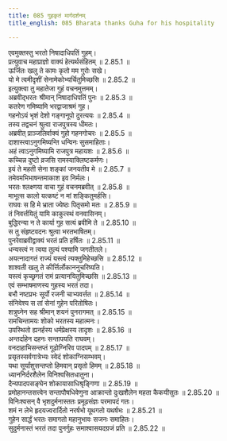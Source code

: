 ```yaml
---
title: 085 गुहकृतं मार्गदर्शनम्
title_english: 085 Bharata thanks Guha for his hospitality

---
```

<div class="audioEmbed"  caption="श्रीराम-हरिसीताराममूर्ति-घनपाठिभ्यां वचनम्" src="https://archive.org/download/Ramayana-recitation-Sriram-harisItArAmamUrti-Ghanapaati-v2/Kanda_2/Kanda_2_AYK-085-Guha_Krutham_Marga_Darshanam.mp3"></div>

एवमुक्तस्तु भरतो निषादाधिपतिं गुहम्।  
प्रत्युवाच महाप्राज्ञो वाक्यं हेत्यर्थसंहितम् ॥ 2.85.1 ॥   
ऊर्जितः खलु ते कामः कृतो मम गुरोः सखे।  
यो मे त्वमीदृशीं सेनामेकोभ्यर्चितुमिच्छसि ॥ 2.85.2 ॥   
इत्युक्त्वा तु महातेजा गुहं वचनमुत्तमम्।  
अब्रवीद्भरतः श्रीमान् निषादाधिपतिं पुनः ॥ 2.85.3 ॥   
कतरेण गमिष्यामि भरद्वाजाश्रमं गुह।  
गहनोऽयं भृशं देशो गङ्गानूपो दुरत्ययः ॥ 2.85.4 ॥   
तस्य तद्वचनं श्रुत्वा राजपुत्रस्य धीमतः।  
अब्रवीत् प्राञ्जलिर्वाक्यं गुहो गहनगोचरः ॥ 2.85.5 ॥   
दाशास्त्वाऽनुगमिष्यन्ति धन्विनः सुसमाहिताः।  
अहं त्वाऽनुगमिष्यामि राजपुत्र महायशः ॥ 2.85.6 ॥   
कच्चिन्न दुष्टो व्रजसि रामस्याक्लिष्टकर्मणः।  
इयं ते महती सेना शङ्कां जनयतीव मे ॥ 2.85.7 ॥   
तमेवमभिभाषन्तमाकाश इव निर्मलः।  
भरतः श्लक्ष्णया वाचा गुहं वचनमब्रवीत् ॥ 2.85.8 ॥   
माभूत्स कालो यत्कष्टं न मां शङ्कितुमर्हसि।  
राघवः स हि मे भ्राता ज्येष्ठः पितृसमो मतः ॥ 2.85.9 ॥   
तं निवर्त्तयितुं यामि काकुत्स्थं वनवासिनम्।  
बुद्धिरन्या न ते कार्या गुह सत्यं ब्रवीमि ते ॥ 2.85.10 ॥   
स तु संहृष्टवदनः श्रुत्वा भरतभाषितम्।  
पुनरेवाब्रवीद्वाक्यं भरतं प्रति हर्षितः ॥ 2.85.11 ॥   
धन्यस्त्वं न त्वया तुल्यं पश्यामि जगतीतले।  
अयत्नादागतं राज्यं यस्त्वं त्यक्तुमिहेच्छसि ॥ 2.85.12 ॥   
शाश्वती खलु ते कीर्त्तिर्लोकाननुचरिष्यति।  
यस्त्वं कृच्छ्रगतं रामं प्रत्यानयितुमिच्छसि ॥ 2.85.13 ॥   
एवं सम्भाषमाणस्य गुहस्य भरतं तदा।  
बभौ नष्टप्रभः सूर्यो रजनी चाभ्यवर्त्तत ॥ 2.85.14 ॥   
संनिवेश्य स तां सेनां गुहेन परितोषितः।  
शत्रुघ्नेन सह श्रीमान् शयनं पुनरागमत् ॥ 2.85.15 ॥   
रामचिन्तामयः शोको भरतस्य महात्मनः।  
उपस्थितो ह्यनर्हस्य धर्मप्रेक्षस्य तादृशः ॥ 2.85.16 ॥   
अन्तर्दाहेन दहनः सन्तापयति राघवम्।  
वनदाहाभिसन्तप्तं गूढोग्निरिव पादपम् ॥ 2.85.17 ॥   
प्रसृतस्सर्वगात्रेभ्यः स्वेदं शोकाग्निसम्भवम्।  
यथा सूर्यांशुसन्तप्तो हिमवान् प्रसृतो हिमम् ॥ 2.85.18 ॥   
ध्याननिर्दरशैलेन विनिश्वसितधातुना।  
दैन्यपादपसङ्घेन शोकायासाधिश्रृङ्गिणा ॥ 2.85.19 ॥   
प्रमोहानन्तसत्त्वेन सन्तापौषधिवेणुना आक्रान्तो दुःखशैलेन महता कैकयीसुतः ॥ 2.85.20 ॥   
विनिःश्वसन् वै भृशदुर्मनास्ततः प्रमूढसंज्ञः परमापदं गतः।  
शमं न लेभे हृदयज्वरार्दितो नरर्षभो यूथगतो यथर्षभः ॥ 2.85.21 ॥   
गुहेन सार्द्धं भरतः समागतो महानुभावः सजनः समाहितः।  
सुदुर्मनास्तं भरतं तदा पुनर्गुहः समाश्वासयदग्रजं प्रति ॥ 2.85.22 ॥   